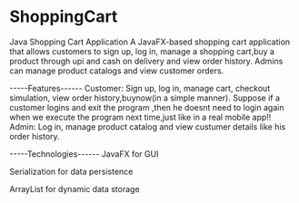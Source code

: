 # ShoppingCart
Java Shopping Cart Application
A JavaFX-based shopping cart application that allows customers to sign up, log in, manage a shopping cart,buy a product through upi and cash on delivery and view order history. Admins can manage product catalogs and view customer orders.

-----Features------
Customer: Sign up, log in, manage cart, checkout simulation, view order history,buynow(in a simple manner).
Suppose if a customer logins and exit the program ,then he doesnt need to login again when we execute the program next time,just like in a real mobile app!!
Admin: Log in, manage product catalog and view custumer details like his order history.

-----Technologies------
JavaFX for GUI

Serialization for data persistence 

ArrayList for dynamic data storage
